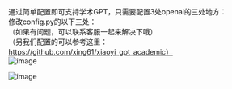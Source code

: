 通过简单配置即可支持学术GPT，只需要配置3处openai的三处地方：<br>
修改config.py的以下三处：<br>
（如果有问题，可以联系客服一起来解决下哦）<br>
（另我们配置的可以参考这里：https://github.com/xing61/xiaoyi_gpt_academic）<br>
![image](https://github.com/xing61/xiaoyi-robot/assets/38256442/a06038e6-20e6-4bae-95a6-e50b03c95092)

![image](https://github.com/xing61/xiaoyi-robot/assets/38256442/487a4f3f-02bf-4c0e-814a-288c318023b5)
